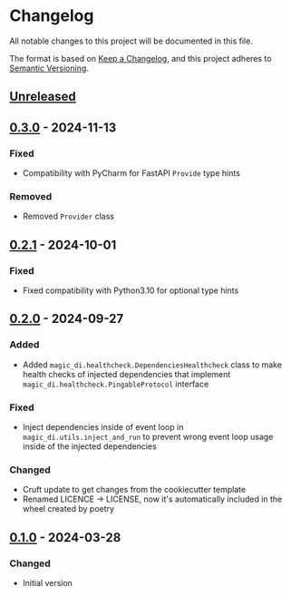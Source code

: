 # Changelog
All notable changes to this project will be documented in this file.

The format is based on [Keep a Changelog](https://keepachangelog.com/en/1.0.0/), and this project adheres to [Semantic Versioning](https://semver.org/spec/v2.0.0.html).

## [Unreleased]

## [0.3.0] - 2024-11-13
### Fixed
- Compatibility with PyCharm for FastAPI `Provide` type hints

### Removed
- Removed `Provider` class

## [0.2.1] - 2024-10-01
### Fixed
- Fixed compatibility with Python3.10 for optional type hints

## [0.2.0] - 2024-09-27
### Added
- Added `magic_di.healthcheck.DependenciesHealthcheck` class to make health checks of injected dependencies that implement `magic_di.healthcheck.PingableProtocol` interface

### Fixed
- Inject dependencies inside of event loop in `magic_di.utils.inject_and_run` to prevent wrong event loop usage inside of the injected dependencies

### Changed
- Cruft update to get changes from the cookiecutter template
- Renamed LICENCE -> LICENSE, now it's automatically included in the wheel created by poetry

## [0.1.0] - 2024-03-28
### Changed
- Initial version

[Unreleased]: https://github.com/woltapp/magic-di/compare/0.3.0...master
[0.3.0]: https://github.com/woltapp/magic-di/compare/0.2.1...0.3.0
[0.2.1]: https://github.com/woltapp/magic-di/compare/0.2.0...0.2.1
[0.2.0]: https://github.com/woltapp/magic-di/compare/0.1.0...0.2.0
[0.1.0]: https://github.com/woltapp/magic-di/tree/0.1.0

